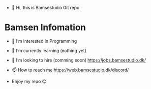 - 👋 Hi, this is Bamsestudio Git repo

# Bamsen Infomation
- 👀 I’m interested in Programming 
- 🌱 I’m currently learning (nothing yet)
- 💞️ I’m looking to hire (comming soon) https://jobs.bamsestudio.dk/
- 📫 How to reach me https://web.bamsestudio.dk/discord/

- Enjoy my repo 😊
